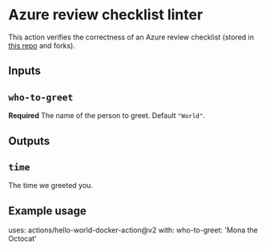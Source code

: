 # Azure review checklist linter

This action verifies the correctness of an Azure review checklist (stored in [this repo](https://github.com/Azure/review-checklists) and forks).

## Inputs

## `who-to-greet`

**Required** The name of the person to greet. Default `"World"`.

## Outputs

## `time`

The time we greeted you.

## Example usage

uses: actions/hello-world-docker-action@v2
with:
  who-to-greet: 'Mona the Octocat'